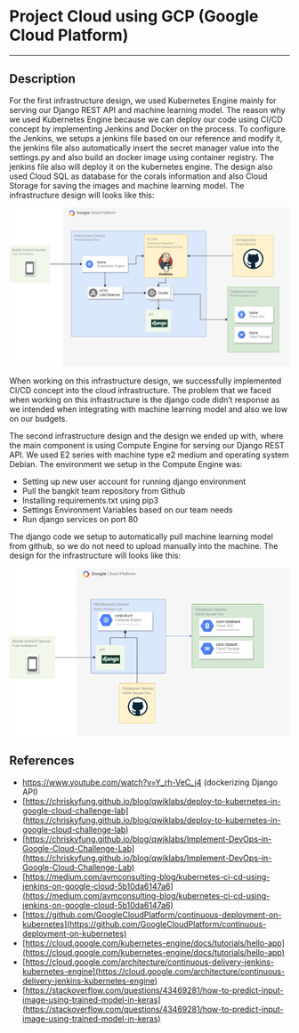 # Project Cloud using GCP (Google Cloud Platform)

***

## Description

For the first infrastructure design, we used Kubernetes Engine mainly for serving our Django REST API and machine learning model. The reason why we used Kubernetes Engine because we can deploy our code using CI/CD concept by implementing Jenkins and Docker on the process. To configure the Jenkins, we setups a jenkins file based on our reference and modify it, the jenkins file also automatically insert the secret manager value into the settings.py and also build an docker image using container registry. The jenkins file also will deploy it on the kubernetes engine. The design also used Cloud SQL as database for the corals information and also Cloud Storage for saving the images and machine learning model. The infrastructure design will looks like this: 

![Cloud Design](./images/Cloud-Design.png)

When working on this infrastructure design, we successfully implemented CI/CD concept into the cloud infrastructure. The problem that we faced when working on this infrastructure is the django code didn’t response as we intended when integrating with machine learning model and also we low on our budgets. 

The second infrastructure design and the design we ended up with, where the main component is using Compute Engine for serving our Django REST API. We used E2 series with machine type e2 medium and operating system Debian. The environment we setup in the Compute Engine was:

- Setting up new user account for running django environment
- Pull the bangkit team repository from Github
- Installing requirements.txt using pip3
- Settings Environment Variables based on our team needs
- Run django services on port 80

The django code we setup to automatically pull machine learning model from github, so we do not need to upload manually into the machine. The design for the infrastructure will looks like this:

![Cloud Design - 2](./images/Cloud-Design-2.png)

## References

- https://www.youtube.com/watch?v=Y_rh-VeC_j4 (dockerizing Django API)
- [https://chriskyfung.github.io/blog/qwiklabs/deploy-to-kubernetes-in-google-cloud-challenge-lab](https://chriskyfung.github.io/blog/qwiklabs/deploy-to-kubernetes-in-google-cloud-challenge-lab)
- [https://chriskyfung.github.io/blog/qwiklabs/Implement-DevOps-in-Google-Cloud-Challenge-Lab](https://chriskyfung.github.io/blog/qwiklabs/Implement-DevOps-in-Google-Cloud-Challenge-Lab)
- [https://medium.com/avmconsulting-blog/kubernetes-ci-cd-using-jenkins-on-google-cloud-5b10da6147a6](https://medium.com/avmconsulting-blog/kubernetes-ci-cd-using-jenkins-on-google-cloud-5b10da6147a6)
- [https://github.com/GoogleCloudPlatform/continuous-deployment-on-kubernetes](https://github.com/GoogleCloudPlatform/continuous-deployment-on-kubernetes)
- [https://cloud.google.com/kubernetes-engine/docs/tutorials/hello-app](https://cloud.google.com/kubernetes-engine/docs/tutorials/hello-app)
- [https://cloud.google.com/architecture/continuous-delivery-jenkins-kubernetes-engine](https://cloud.google.com/architecture/continuous-delivery-jenkins-kubernetes-engine)
- [https://stackoverflow.com/questions/43469281/how-to-predict-input-image-using-trained-model-in-keras](https://stackoverflow.com/questions/43469281/how-to-predict-input-image-using-trained-model-in-keras)